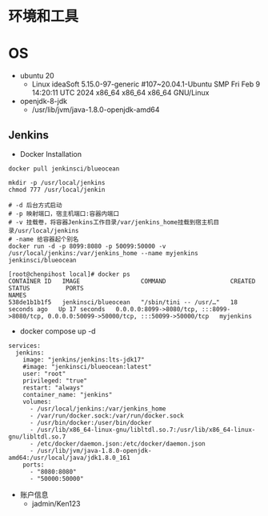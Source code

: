 # 环境和工具

# OS
- ubuntu 20
  - Linux ideaSoft 5.15.0-97-generic #107~20.04.1-Ubuntu SMP Fri Feb 9 14:20:11 UTC 2024 x86_64 x86_64 x86_64 GNU/Linux
- openjdk-8-jdk
  - /usr/lib/jvm/java-1.8.0-openjdk-amd64

## Jenkins
- Docker Installation

```
docker pull jenkinsci/blueocean

mkdir -p /usr/local/jenkins
chmod 777 /usr/local/jenkin

# -d 后台方式启动
# -p 映射端口，宿主机端口:容器内端口
# -v 挂载卷，将容器Jenkins工作目录/var/jenkins_home挂载到宿主机目录/usr/local/jenkins
# -name 给容器起个别名
docker run -d -p 8099:8080 -p 50099:50000 -v /usr/local/jenkins:/var/jenkins_home --name myjenkins jenkinsci/blueocean

[root@chenpihost local]# docker ps
CONTAINER ID   IMAGE                 COMMAND                  CREATED          STATUS          PORTS                                                                                      NAMES
538de1b1b1f5   jenkinsci/blueocean   "/sbin/tini -- /usr/…"   18 seconds ago   Up 17 seconds   0.0.0.0:8099->8080/tcp, :::8099->8080/tcp, 0.0.0.0:50099->50000/tcp, :::50099->50000/tcp   myjenkins
```

- docker compose up -d

```
services:
  jenkins:
    image: "jenkins/jenkins:lts-jdk17"
    #image: "jenkinsci/blueocean:latest"
    user: "root"
    privileged: "true"
    restart: "always"
    container_name: "jenkins"
    volumes:
      - /usr/local/jenkins:/var/jenkins_home
      - /var/run/docker.sock:/var/run/docker.sock
      - /usr/bin/docker:/user/bin/docker
      - /usr/lib/x86_64-linux-gnu/libltdl.so.7:/usr/lib/x86_64-linux-gnu/libltdl.so.7
      - /etc/docker/daemon.json:/etc/docker/daemon.json
      - /usr/lib/jvm/java-1.8.0-openjdk-amd64:/usr/local/java/jdk1.8.0_161
    ports:
      - "8080:8080"
      - "50000:50000"

```

- 账户信息
  - jadmin/Ken123